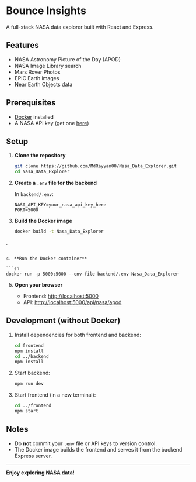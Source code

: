 # Bounce Insights

A full-stack NASA data explorer built with React and Express.

## Features

- NASA Astronomy Picture of the Day (APOD)
- NASA Image Library search
- Mars Rover Photos
- EPIC Earth images
- Near Earth Objects data

## Prerequisites

- [Docker](https://www.docker.com/products/docker-desktop) installed
- A NASA API key (get one [here](https://api.nasa.gov/))

## Setup

1. **Clone the repository**

   ```sh
   git clone https://github.com/MdRayyan00/Nasa_Data_Explorer.git
   cd Nasa_Data_Explorer

   ```

2. **Create a `.env` file for the backend**

   In `backend/.env`:
   ```
   NASA_API_KEY=your_nasa_api_key_here
   PORT=5000
   ```

3. **Build the Docker image**

   ```sh
   docker build -t Nasa_Data_Explorer
 .
   ```

4. **Run the Docker container**

   ```sh
   docker run -p 5000:5000 --env-file backend/.env Nasa_Data_Explorer

   ```

5. **Open your browser**

   - Frontend: [http://localhost:5000](http://localhost:5000)
   - API: [http://localhost:5000/api/nasa/apod](http://localhost:5000/api/nasa/apod)

## Development (without Docker)

1. Install dependencies for both frontend and backend:

   ```sh
   cd frontend
   npm install
   cd ../backend
   npm install
   ```

2. Start backend:

   ```sh
   npm run dev
   ```

3. Start frontend (in a new terminal):

   ```sh
   cd ../frontend
   npm start
   ```

## Notes

- Do **not** commit your `.env` file or API keys to version control.
- The Docker image builds the frontend and serves it from the backend Express server.

---

**Enjoy exploring NASA data!**